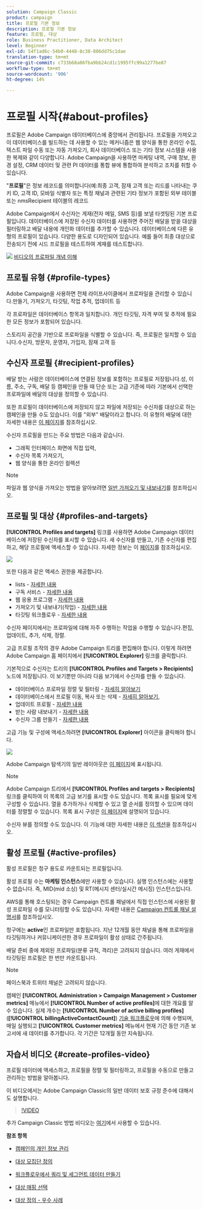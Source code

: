```yaml
---
solution: Campaign Classic
product: campaign
title: 프로필 기본 정보
description: 프로필 기본 정보
feature: 프로필, 대상
role: Business Practitioner, Data Architect
level: Beginner
exl-id: 54f1ad6c-54b0-4448-8c38-806dd75c1dae
translation-type: tm+mt
source-git-commit: c733b68a06fba9bb24cd1c1995ffc99a1277be87
workflow-type: tm+mt
source-wordcount: '906'
ht-degree: 14%

---
```


# 프로필 시작{#about-profiles}

프로필은 Adobe Campaign 데이터베이스에 중앙에서 관리됩니다. 프로필을 가져오고 이 데이터베이스를 빌드하는 데 사용할 수 있는 메커니즘은 웹 양식을 통한 온라인 수집, 텍스트 파일 수동 또는 자동 가져오기, 회사 데이터베이스 또는 기타 정보 시스템을 사용한 복제와 같이 다양합니다. Adobe Campaign을 사용하면 마케팅 내역, 구매 정보, 환경 설정, CRM 데이터 및 관련 PI 데이터를 통합 뷰에 통합하여 분석하고 조치를 취할 수 있습니다.

&quot;**프로필**&quot;은 정보 레코드를 의미합니다(예:최종 고객, 잠재 고객 또는 리드를 나타내는 쿠키 ID, 고객 ID, 모바일 식별자 또는 특정 채널과 관련된 기타 정보가 포함된 외부 테이블 또는 nmsRecipient 테이블의 레코드

Adobe Campaign에서 수신자는 게재(전자 메일, SMS 등)를 보낼 타겟팅된 기본 프로필입니다. 데이터베이스에 저장된 수신자 데이터를 사용하면 주어진 배달을 받을 대상을 필터링하고 배달 내용에 개인화 데이터를 추가할 수 있습니다. 데이터베이스에 다른 유형의 프로필이 있습니다. 다양한 용도로 디자인되어 있습니다. 예를 들어 최종 대상으로 전송되기 전에 시드 프로필을 테스트하여 게재를 테스트합니다.

![](assets/do-not-localize/how-to-video.png) [비디오의 프로파일 개념 이해](#create-profiles-video)

## 프로필 유형 {#profile-types}

Adobe Campaign을 사용하면 전체 라이프사이클에서 프로파일을 관리할 수 있습니다.만들기, 가져오기, 타깃팅, 작업 추적, 업데이트 등

각 프로파일은 데이터베이스 항목과 일치합니다. 개인 타깃팅, 자격 부여 및 추적에 필요한 모든 정보가 포함되어 있습니다.

스토리지 공간을 기반으로 프로파일을 식별할 수 있습니다. 즉, 프로필은 일치할 수 있습니다.수신자, 방문자, 운영자, 가입자, 잠재 고객 등

## 수신자 프로필 {#recipient-profiles}

배달 받는 사람은 데이터베이스에 연결된 정보를 포함하는 프로필로 저장됩니다.성, 이름, 주소, 구독, 배달 등 캠페인을 만들 때 단순 또는 고급 기준에 따라 기본에서 선택한 프로파일에 배달의 대상을 정의할 수 있습니다.

또한 프로필이 데이터베이스에 저장되지 않고 파일에 저장되는 수신자를 대상으로 하는 캠페인을 만들 수도 있습니다. 이를 &quot;외부&quot; 배달이라고 합니다. 이 유형의 배달에 대한 자세한 내용은 [이 페이지](../../delivery/using/steps-defining-the-target-population.md#selecting-external-recipients)를 참조하십시오.

수신자 프로필을 만드는 주요 방법은 다음과 같습니다.

* 그래픽 인터페이스 화면에 직접 입력,
* 수신자 목록 가져오기,
* 웹 양식을 통한 온라인 컬렉션

>[!NOTE]
>
>파일과 웹 양식을 가져오는 방법을 알아보려면 [일반 가져오기 및 내보내기](../../platform/using/get-started-data-import-export.md)를 참조하십시오.

## 프로필 및 대상 {#profiles-and-targets}

**[!UICONTROL Profiles and targets]** 링크를 사용하면 Adobe Campaign 데이터베이스에 저장된 수신자를 표시할 수 있습니다. 새 수신자를 만들고, 기존 수신자를 편집하고, 해당 프로필에 액세스할 수 있습니다. 자세한 정보는 이 [페이지](../../platform/using/editing-a-profile.md)를 참조하십시오.

![](assets/d_ncs_user_interface_target_link.png)

또한 다음과 같은 액세스 권한을 제공합니다.

* lists - [자세한 내용](../../platform/using/creating-and-managing-lists.md)
* 구독 서비스 - [자세한 내용](../../delivery/using/managing-subscriptions.md)
* 웹 응용 프로그램 - [자세한 내용](../../web/using/about-web-applications.md)
* 가져오기 및 내보내기(작업) - [자세한 내용](../../platform/using/about-generic-imports-exports.md)
* 타깃팅 워크플로우 - [자세한 내용](../../workflow/using/building-a-workflow.md#implementation-steps-)

수신자 페이지에서는 프로파일에 대해 자주 수행하는 작업을 수행할 수 있습니다.편집, 업데이트, 추가, 삭제, 정렬.

고급 프로필 조작의 경우 Adobe Campaign 트리를 편집해야 합니다. 이렇게 하려면 Adobe Campaign 홈 페이지에서 **[!UICONTROL Explorer]** 링크를 클릭합니다.

기본적으로 수신자는 트리의 **[!UICONTROL Profiles and Targets > Recipients]** 노드에 저장됩니다. 이 보기뿐만 아니라 다음 보기에서 수신자를 만들 수 있습니다.

* 데이터베이스 프로파일 정렬 및 필터링 - [자세히 알아보기](../../platform/using/filtering-options.md)
* 데이터베이스에서 프로필 이동, 복사 또는 삭제 - [자세히 알아보기](../../platform/using/managing-profiles.md),
* 업데이트 프로필 - [자세한 내용](../../platform/using/updating-data.md)
* 받는 사람 내보내기 - [자세한 내용](../../platform/using/exporting-and-importing-profiles.md)
* 수신자 그룹 만들기 - [자세한 내용](../../platform/using/creating-and-managing-lists.md)

고급 기능 및 구성에 액세스하려면 **[!UICONTROL Explorer]** 아이콘을 클릭해야 합니다.

![](assets/d_ncs_user_interface01.png)

Adobe Campaign 탐색기의 일반 레이아웃은 [이 페이지](../../platform/using/adobe-campaign-explorer.md)에 표시됩니다.

>[!NOTE]
>
>Adobe Campaign 트리에서 **[!UICONTROL Profiles and targets > Recipients]** 링크를 클릭하여 이 목록의 고급 보기를 표시할 수도 있습니다. 목록 표시를 필요에 맞게 구성할 수 있습니다. 열을 추가하거나 삭제할 수 있고 열 순서를 정의할 수 있으며 데이터를 정렬할 수 있습니다. 목록 표시 구성은 [이 페이지](../../platform/using/adobe-campaign-ui-lists.md)에 설명되어 있습니다.
>
>수신자 뷰를 정의할 수도 있습니다. 이 기능에 대한 자세한 내용은 [이 섹션](../../platform/using/access-management-folders.md)을 참조하십시오.

## 활성 프로필 {#active-profiles}

활성 프로필은 청구 용도로 카운트되는 프로필입니다.

활성 프로필 수는 **마케팅 인스턴스**&#x200B;에만 사용할 수 있습니다. 실행 인스턴스에는 사용할 수 없습니다. 즉, MID(mid 소싱) 및 RT(메시지 센터/실시간 메시징) 인스턴스입니다.

AWS를 통해 호스팅되는 경우 Campaign 컨트롤 패널에서 직접 인스턴스에 사용된 활성 프로파일 수를 모니터링할 수도 있습니다. 자세한 내용은 [Campaign 컨트롤 패널 설명서](https://experienceleague.adobe.com/docs/control-panel/using/performance-monitoring/active-profiles-monitoring.html)를 참조하십시오.

청구에는 **active**&#x200B;인 프로파일만 포함됩니다. 지난 12개월 동안 채널을 통해 프로파일을 타깃팅하거나 커뮤니케이션한 경우 프로파일이 활성 상태로 간주됩니다.

배달 준비 중에 제외된 프로파일(분류 규칙, 격리)은 고려되지 않습니다. 여러 게재에서 타깃팅된 프로필은 한 번만 카운트됩니다.

>[!NOTE]
>
>페이스북과 트위터 채널은 고려되지 않습니다.

캠페인 **[!UICONTROL Administration > Campaign Management > Customer metrics]** 메뉴에서 **[!UICONTROL Number of active profiles]**&#x200B;에 대한 개요를 알 수 있습니다. 실제 개수는 **[!UICONTROL Number of active billing profiles]**(**[!UICONTROL billingActiveContactCount]**) [기술 워크플로우](../../workflow/using/about-technical-workflows.md)에 의해 수행되며, 매일 실행되고 **[!UICONTROL Customer metrics]** 메뉴에서 현재 기간 동안 기존 보고서에 새 데이터를 추가합니다. 각 기간은 12개월 동안 지속됩니다.

## 자습서 비디오 {#create-profiles-video}

프로필 데이터에 액세스하고, 프로필을 정렬 및 필터링하고, 프로필을 수동으로 만들고 관리하는 방법을 알아봅니다.

이 비디오에서는 Adobe Campaign Classic의 일반 데이터 보호 규정 준수에 대해서도 설명합니다.

>[!VIDEO](https://video.tv.adobe.com/v/35611?quality=12)

추가 Campaign Classic 방법 비디오는 [여기](https://experienceleague.adobe.com/docs/campaign-classic-learn/tutorials/overview.html?lang=ko)에서 사용할 수 있습니다.

**참조 항목**

* [캠페인의 개인 정보 관리](https://helpx.adobe.com/kr/campaign/kb/acc-privacy.html)

* [대상 모집단 정의](../../delivery/using/define-the-right-audience.md)

* [워크플로우에서 쿼리 및 세그먼트 데이터 만들기](../../workflow/using/targeting-data.md)

* [대상 매핑 선택](../../delivery/using/selecting-a-target-mapping.md)

* [대상 정의 - 우수 사례](../../delivery/using/define-the-right-audience.md)
